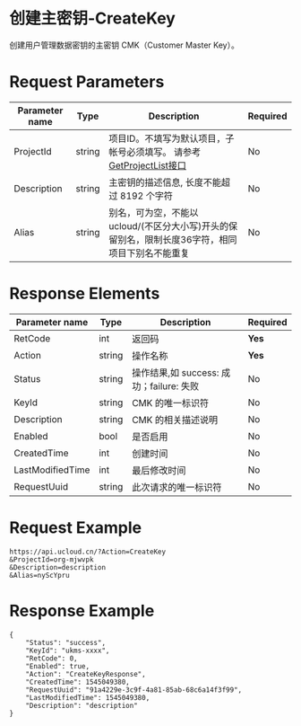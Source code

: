 # 创建主密钥-CreateKey

创建用户管理数据密钥的主密钥 CMK（Customer Master Key）。

# Request Parameters
|Parameter name|Type|Description|Required|
|---|---|---|---|
|ProjectId|string|项目ID。不填写为默认项目，子帐号必须填写。 请参考[GetProjectList接口](api/summary/get_project_list)|No|
|Description|string|主密钥的描述信息, 长度不能超过 8192 个字符|No|
|Alias|string|别名，可为空，不能以ucloud/(不区分大小写)开头的保留别名，限制长度36字符，相同项目下别名不能重复|No|

# Response Elements
|Parameter name|Type|Description|Required|
|---|---|---|---|
|RetCode|int|返回码|**Yes**|
|Action|string|操作名称|**Yes**|
|Status|string|操作结果,如 success: 成功；failure: 失败|No|
|KeyId|string|CMK 的唯一标识符|No|
|Description|string|CMK 的相关描述说明|No|
|Enabled|bool|是否启用|No|
|CreatedTime|int|创建时间|No|
|LastModifiedTime|int|最后修改时间|No|
|RequestUuid|string|此次请求的唯一标识符|No|

# Request Example
```
https://api.ucloud.cn/?Action=CreateKey
&ProjectId=org-mjwvpk
&Description=description
&Alias=nyScYpru
```

# Response Example
```
{
    "Status": "success", 
    "KeyId": "ukms-xxxx", 
    "RetCode": 0, 
    "Enabled": true, 
    "Action": "CreateKeyResponse", 
    "CreatedTime": 1545049380, 
    "RequestUuid": "91a4229e-3c9f-4a81-85ab-68c6a14f3f99", 
    "LastModifiedTime": 1545049380, 
    "Description": "description"
}
```

